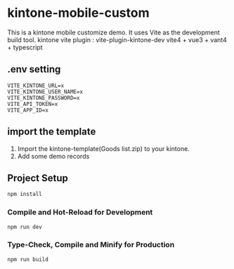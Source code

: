 # kintone-mobile-custom
This is a kintone mobile customize demo. It uses Vite as the development build tool.
kintone vite plugin : vite-plugin-kintone-dev
vite4 + vue3  + vant4 + typescript

## .env setting
```
VITE_KINTONE_URL=x
VITE_KINTONE_USER_NAME=x
VITE_KINTONE_PASSWORD=x
VITE_API_TOKEN=x
VITE_APP_ID=x
```
## import the template 
1. Import the kintone-template(Goods list.zip) to your kintone.
2. Add some demo records

## Project Setup

```sh
npm install
```


### Compile and Hot-Reload for Development

```sh
npm run dev
```

### Type-Check, Compile and Minify for Production

```sh
npm run build
```
